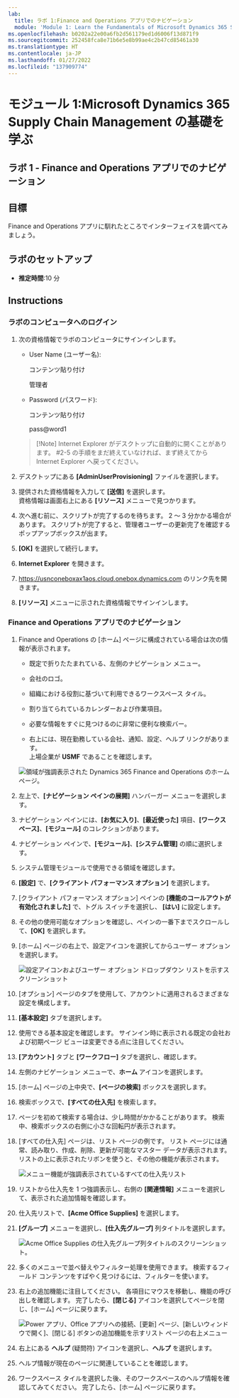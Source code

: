 ```yaml
---
lab:
  title: ラボ 1:Finance and Operations アプリでのナビゲーション
  module: 'Module 1: Learn the Fundamentals of Microsoft Dynamics 365 Supply Chain Management'
ms.openlocfilehash: b0202a22e00a6fb2d561179ed1d6006f13d871f9
ms.sourcegitcommit: 252458fca8e71b6e5e8b99ae4c2b47cd85461a30
ms.translationtype: HT
ms.contentlocale: ja-JP
ms.lasthandoff: 01/27/2022
ms.locfileid: "137909774"
---
```

# <a name="module-1-learn-the-fundamentals-of-microsoft-dynamics-365-supply-chain-management"></a>モジュール 1:Microsoft Dynamics 365 Supply Chain Management の基礎を学ぶ

## <a name="lab-1---navigate-finance-and-operations-apps"></a>ラボ 1 - Finance and Operations アプリでのナビゲーション

## <a name="objectives"></a>目標

Finance and Operations アプリに馴れたところでインターフェイスを調べてみましょう。

## <a name="lab-setup"></a>ラボのセットアップ

- **推定時間**:10 分

## <a name="instructions"></a>Instructions

### <a name="sign-in-to-the-lab-computer"></a>ラボのコンピュータへのログイン

1. 次の資格情報でラボのコンピュータにサインインします。

    - User Name (ユーザー名):

        コンテンツ貼り付け

        管理者

    - Password (パスワード):

        コンテンツ貼り付け

        pass@word1

    >[!Note] Internet Explorer がデスクトップに自動的に開くことがあります。 #2-5 の手順をまだ終えていなければ、まず終えてから Internet Explorer へ戻ってください。

1. デスクトップにある **[AdminUserProvisioning]** ファイルを選択します。

1. 提供された資格情報を入力して **[送信]** を選択します。  
資格情報は画面右上にある **[リソース]** メニューで見つかります。

1. 次へ進む前に、スクリプトが完了するのを待ちます。 2 ～ 3 分かかる場合があります。 スクリプトが完了すると、管理者ユーザーの更新完了を確認するポップアップボックスが出ます。

1. **[OK]** を選択して続行します。

1. **Internet Explorer** を開きます。

1. <https://usnconeboxax1aos.cloud.onebox.dynamics.com> のリンク先を開きます。

1. **[リソース]** メニューに示された資格情報でサインインします。

### <a name="navigate-finance-and-operations-apps"></a>Finance and Operations アプリでのナビゲーション
1. Finance and Operations の [ホーム] ページに構成されている場合は次の情報が表示されます。

    - 既定で折りたたまれている、左側のナビゲーション メニュー。

    - 会社のロゴ。

    - 組織における役割に基づいて利用できるワークスペース タイル。

    - 割り当てられているカレンダーおよび作業項目。

    - 必要な情報をすぐに見つけるのに非常に便利な検索バー。

    - 右上には、現在勤務している会社、通知、設定、ヘルプ リンクがあります。  
    上場企業が **USMF** であることを確認します。

    ![領域が強調表示された Dynamics 365 Finance and Operations のホーム ページ。](./media/m1-common-home-page.png)

1. 左上で、**[ナビゲーション ペインの展開]** ハンバーガー メニューを選択します。

1. ナビゲーション ペインには、**[お気に入り]**、**[最近使った]** 項目、**[ワークスペース]**、**[モジュール]** のコレクションがあります。

1. ナビゲーション ペインで、**[モジュール]**、**[システム管理]** の順に選択します。

1. システム管理モジュールで使用できる領域を確認します。

1. **[設定]** で、**[クライアント パフォーマンス オプション]** を選択します。

1. [クライアント パフォーマンス オプション] ペインの **[機能のコールアウトが有効化されました]** で、トグル スイッチを選択し、 **[はい]** に設定します。

1. その他の使用可能なオプションを確認し、ペインの一番下までスクロールして、**[OK]** を選択します。

1. [ホーム] ページの右上で、設定アイコンを選択してからユーザー オプションを選択します。

    ![設定アイコンおよびユーザー オプション ドロップダウン リストを示すスクリーンショット](./media/m1-common-settings-user-settings.png)

1. [オプション] ページのタブを使用して、アカウントに適用されるさまざまな設定を構成します。

1. **[基本設定]** タブを選択します。

1. 使用できる基本設定を確認します。 サインイン時に表示される既定の会社および初期ページ ビューは変更できる点に注目してください。

1. **[アカウント]** タブと **[ワークフロー]** タブを選択し、確認します。

1. 左側のナビゲーション メニューで、**ホーム** アイコンを選択します。

1. [ホーム] ページの上中央で、**[ページの検索]** ボックスを選択します。

1. 検索ボックスで、**[すべての仕入先]** を検索します。

1. ページを初めて検索する場合は、少し時間がかかることがあります。 検索中、検索ボックスの右側に小さな回転円が表示されます。

1. [すべての仕入先] ページは、リスト ページの例です。 リスト ページには通常、読み取り、作成、削除、更新が可能なマスター データが表示されます。 リストの上に表示されたリボンを使うと、その他の機能が表示されます。

    ![メニュー機能が強調表示されているすべての仕入先リスト](./media/m1-common-all-vendor-list-page.png)

1. リストから仕入先を 1 つ強調表示し、右側の **[関連情報]** メニューを選択して、表示された追加情報を確認します。

1. 仕入先リストで、**[Acme Office Supplies]** を選択します。

1. **[グループ]** メニューを選択し、**[仕入先グループ]** 列タイトルを選択します。

    ![Acme Office Supplies の仕入先グループ列タイトルのスクリーンショット。](./media/m1-common-vendor-group-menu-24493345.png)

1. 多くのメニューで並べ替えやフィルター処理を使用できます。 検索するフィールド コンテンツをすばやく見つけるには、フィルターを使います。

1. 右上の追加機能に注目してください。 各項目にマウスを移動し、機能の呼び出しを確認します。 完了したら、**[閉じる]** アイコンを選択してページを閉じ、[ホーム] ページに戻ります。

    ![Power アプリ、Office アプリへの接続、[更新] ページ、[新しいウィンドウで開く]、[閉じる] ボタンの追加機能を示すリスト ページの右上メニュー](./media/m1-common-list-page-additional-features-menu.png)

1. 右上にある **ヘルプ** (疑問符) アイコンを選択し、**ヘルプ** を選択します。

1. ヘルプ情報が現在のページに関連していることを確認します。

1. ワークスペース タイルを選択した後、そのワークスペースのヘルプ情報を確認してみてください。 完了したら、[ホーム] ページに戻ります。
